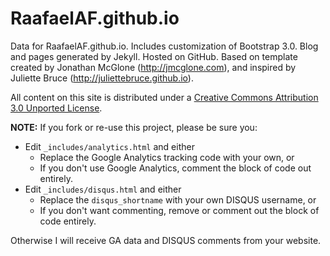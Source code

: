 RaafaelAF.github.io
========

Data for RaafaelAF.github.io. Includes customization of Bootstrap 3.0. Blog and pages generated by Jekyll. Hosted on GitHub. Based on template created by Jonathan McGlone (http://jmcglone.com), and inspired by Juliette Bruce (http://juliettebruce.github.io).

All content on this site is distributed under a [Creative Commons Attribution 3.0 Unported License](http://creativecommons.org/licenses/by/3.0/deed.en_US).

**NOTE:** If you fork or re-use this project, please be sure you:

* Edit `_includes/analytics.html` and either
  * Replace the Google Analytics tracking code with your own, or
  * If you don't use Google Analytics, comment the block of code out entirely.
* Edit `_includes/disqus.html` and either
  * Replace the `disqus_shortname` with your own DISQUS username, or
  * If you don't want commenting, remove or comment out the block of code entirely.

Otherwise I will receive GA data and DISQUS comments from your website.
